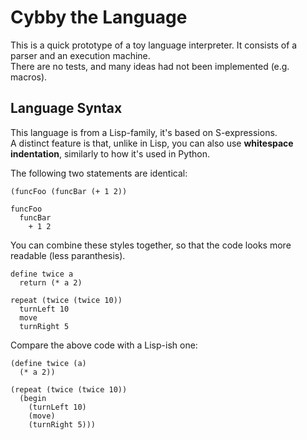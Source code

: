 # Cybby the Language

This is a quick prototype of a toy language interpreter. It consists of a parser and an execution machine.  
There are no tests, and many ideas had not been implemented (e.g. macros).

## Language Syntax

This language is from a Lisp-family, it's based on S-expressions.  
A distinct feature is that, unlike in Lisp, you can also use __whitespace indentation__, similarly to how it's used in Python.

The following two statements are identical:

```
(funcFoo (funcBar (+ 1 2))
```
```
funcFoo
  funcBar
    + 1 2
```

You can combine these styles together, so that the code looks more readable (less paranthesis).

```
define twice а
  return (* a 2)

repeat (twice (twice 10))
  turnLeft 10
  move
  turnRight 5
```

Compare the above code with a Lisp-ish one:

```
(define twice (а)
  (* a 2))

(repeat (twice (twice 10))
  (begin
    (turnLeft 10)
    (move)
    (turnRight 5)))
```
